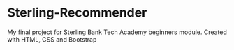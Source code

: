 # Sterling-Recommender
My final project for Sterling Bank Tech Academy beginners module. Created with HTML, CSS and Bootstrap
